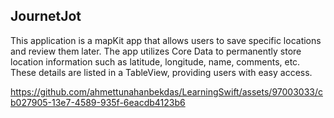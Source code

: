 ## JournetJot

This application is a mapKit app that allows users to save specific locations and review them later. The app utilizes Core Data to permanently store location information such as latitude, longitude, name, comments, etc. These details are listed in a TableView, providing users with easy access.

https://github.com/ahmettunahanbekdas/LearningSwift/assets/97003033/cb027905-13e7-4589-935f-6eacdb4123b6


